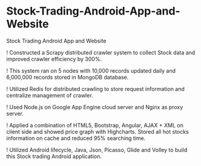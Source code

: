 # Stock-Trading-Android-App-and-Website
Stock Trading Android App and Website

!  Constructed a Scrapy distributed crawler system to collect Stock data and improved crawler efficiency by 300%. 

!  This system ran on 5 nodes with 10,000 records updated daily and 6,000,000 records stored in MongoDB database. 

!  Utilized Redis for distributed crawling to store request information and centralize management of crawler.

!  Used Node.js on Google App Engine cloud server and Nginx as proxy server.

!  Applied a combination of HTML5, Bootstrap, Angular, AJAX + XML on client side and showed price graph with Highcharts. Stored all hot stocks information on cache and reduced 95% searching time.

!  Utilized Android lifecycle, Java, Json, Picasso, Glide and Volley to build this Stock trading Android application.
